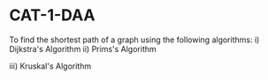 # CAT-1-DAA

To find the shortest path of a graph using the following algorithms:
i)   Dijkstra's Algorithm
ii)  Prims's Algorithm

iii) Kruskal's Algorithm
